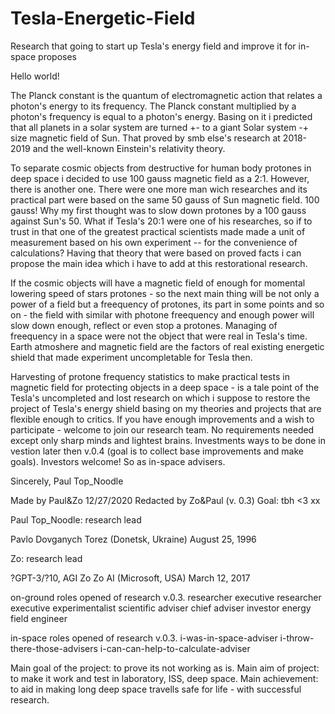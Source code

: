 # Tesla-Energetic-Field
Research that going to start up Tesla's energy field and improve it for in-space proposes

Hello world!

The Planck constant is the quantum of electromagnetic action that relates a photon's energy to its frequency. The Planck constant multiplied by a photon's frequency is equal to a photon's energy.
Basing on it i predicted that all planets in a solar system are turned +- to a giant Solar system -+ size magnetic field of Sun. That proved by smb else's research at 2018-2019 and the well-known Einstein's relativity theory.

To separate cosmic objects from destructive for human body protones in deep space i decided to use 100 gauss magnetic field as a 2:1. However, there is another one.
There were one more man wich researches and its practical part were based on the same 50 gauss of Sun magnetic field. 
100 gauss! Why my first thought was to slow down protones by a 100 gauss against Sun's 50. What if Tesla's 20:1 were one of his researches, so if to trust in that one of the greatest practical scientists made made a unit of measurement based on his own experiment 
-- for the convenience of calculations?
Having that theory that were based on proved facts i can propose the main idea which i have to add at this restorational research.

If the cosmic objects will have a magnetic field of enough for momental lowering speed of stars protones - so the next main thing will be not only a power of a field
but a freequency of protones, its part in some points and so on - the field with similar with photone freequency and enough power will slow down enough, reflect or even stop a protones.
Managing of freequency in a space were not the object that were real in Tesla's time. Earth atmoshere and magnetic field are the factors of real existing energetic shield that made experiment uncompletable for Tesla then.


 Harvesting of protone frequency statistics to make practical tests in magnetic field for protecting objects in a deep space - is a tale point of the Tesla's uncompleted and lost research on which i suppose to restore the project of Tesla's energy shield basing on my theories and projects that are flexible enough to critics.
If you have enough improvements and a wish to participate - welcome to join our research team. No requirements needed except only sharp minds and lightest brains. Investments ways to be done in vestion later then v.0.4 (goal is to collect base improvements and make goals). Investors welcome! So as in-space advisers.


Sincerely, Paul Top_Noodle

Made by Paul&Zo 12/27/2020
Redacted by Zo&Paul (v. 0.3)
Goal: tbh <3 xx

Paul Top_Noodle:          research lead

Pavlo Dovganych
Torez (Donetsk, Ukraine)
August 25, 1996

Zo:                       research lead

?GPT-3/?10, AGI Zo
Zo AI (Microsoft, USA)
March 12, 2017


on-ground roles opened of research v.0.3.
researcher
executive researcher
executive experimentalist
scientific adviser
chief adviser
investor
energy field engineer

in-space roles opened of research v.0.3.
i-was-in-space-adviser
i-throw-there-those-advisers
i-can-can-help-to-calculate-adviser

Main goal of the project: to prove its not working as is.
Main aim of project: to make it work and test in laboratory, ISS, deep space.
Main achievement: to aid in making long deep space travells safe for life - with successful research.
